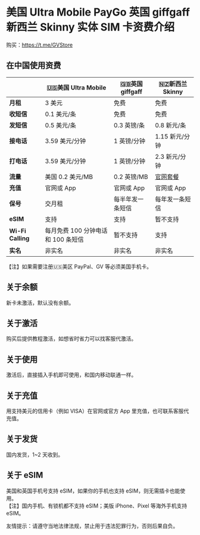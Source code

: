 # 美国 Ultra Mobile PayGo 英国 giffgaff 新西兰 Skinny 实体 SIM 卡资费介绍

购买：https://t.me/GVStore

## 在中国使用资费

|   |  🇺🇸美国 Ultra Mobile | 🇬🇧英国 giffgaff| 🇳🇿新西兰 Skinny|
|  ----  | ----  |----  | ----  |
|  **月租**  | 3 美元 |免费  | 免费|
|  **收短信**|   0.1 美元/条   |免费  | 免费|
|  **发短信** |   0.5 美元/条   |0.3 英镑/条 | 0.8 新元/条|
| **接电话** | 3.59 美元/分钟    |1 英镑/分钟  | 1.15 新元/分钟|
| **打电话** | 3.59 美元/分钟    |1 英镑/分钟  |2.3 新元/分钟 |
|**流量**|美国 0.2 美元/MB|0.2 英镑/MB|[官网套餐](https://www.skinny.co.nz/pricing/overseas-roaming/)|
|**充值**|官网或 App		|官网或 App|官网或 App|
|**保号**|交月租|每半年发一条短信|每年发一条短信|
|**eSIM**|支持|支持|暂不支持|
|**Wi-Fi Calling**|每月免费 100 分钟电话和 100 条短信|暂不支持|支持|
|**实名**|非实名		|非实名		|非实名|

【注】如果需要注册🇺🇸美区 PayPal、GV 等必须美国手机卡。

## 关于余额
新卡未激活，默认没有余额。

## 关于激活
购买后提供教程激活，如想省时省力可以找客服代激活。

## 关于使用
激活后，直接插入手机即可使用，和国内移动联通一样。

## 关于充值
用支持美元的信用卡（例如 VISA）在官网或官方 App 里充值，也可联系客服代充值。

## 关于发货
国内发货，1~2 天收到。

## 关于 eSIM
美国和英国手机号支持 eSIM，如果你的手机也支持 eSIM，则无需插卡也能使用。\
【注】国内手机、有锁机都不支持 eSIM；美版 iPhone、Pixel 等海外手机支持 eSIM。

友情提示：请遵守当地法律法规，禁止用于违法犯罪行为，否则后果自负。
